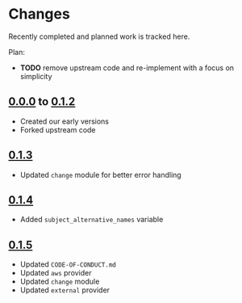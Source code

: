 # Changes
Recently completed and planned work is tracked here.

Plan:
- **TODO** remove upstream code and re-implement with a focus on simplicity

## [0.0.0](.) to [0.1.2](.)
- Created our early versions
- Forked upstream code

## [0.1.3](.)
- Updated `change` module for better error handling

## [0.1.4](.)
- Added `subject_alternative_names` variable

## [0.1.5](.)
- Updated `CODE-OF-CONDUCT.md`
- Updated `aws` provider
- Updated `change` module
- Updated `external` provider
